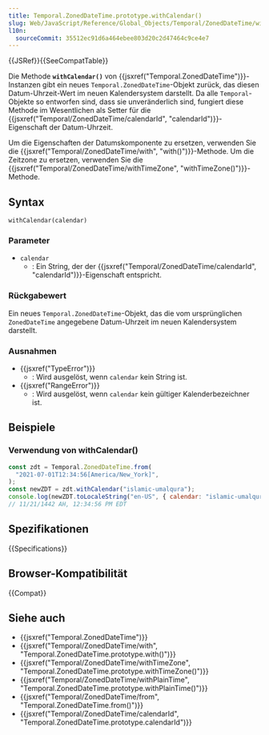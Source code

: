```yaml
---
title: Temporal.ZonedDateTime.prototype.withCalendar()
slug: Web/JavaScript/Reference/Global_Objects/Temporal/ZonedDateTime/withCalendar
l10n:
  sourceCommit: 35512ec91d6a464ebee803d20c2d47464c9ce4e7
---
```


{{JSRef}}{{SeeCompatTable}}

Die Methode **`withCalendar()`** von {{jsxref("Temporal.ZonedDateTime")}}-Instanzen gibt ein neues `Temporal.ZonedDateTime`-Objekt zurück, das diesen Datum-Uhrzeit-Wert im neuen Kalendersystem darstellt. Da alle `Temporal`-Objekte so entworfen sind, dass sie unveränderlich sind, fungiert diese Methode im Wesentlichen als Setter für die {{jsxref("Temporal/ZonedDateTime/calendarId", "calendarId")}}-Eigenschaft der Datum-Uhrzeit.

Um die Eigenschaften der Datumskomponente zu ersetzen, verwenden Sie die {{jsxref("Temporal/ZonedDateTime/with", "with()")}}-Methode. Um die Zeitzone zu ersetzen, verwenden Sie die {{jsxref("Temporal/ZonedDateTime/withTimeZone", "withTimeZone()")}}-Methode.

## Syntax

```js-nolint
withCalendar(calendar)
```

### Parameter

- `calendar`
  - : Ein String, der der {{jsxref("Temporal/ZonedDateTime/calendarId", "calendarId")}}-Eigenschaft entspricht.

### Rückgabewert

Ein neues `Temporal.ZonedDateTime`-Objekt, das die vom ursprünglichen `ZonedDateTime` angegebene Datum-Uhrzeit im neuen Kalendersystem darstellt.

### Ausnahmen

- {{jsxref("TypeError")}}
  - : Wird ausgelöst, wenn `calendar` kein String ist.
- {{jsxref("RangeError")}}
  - : Wird ausgelöst, wenn `calendar` kein gültiger Kalenderbezeichner ist.

## Beispiele

### Verwendung von withCalendar()

```js
const zdt = Temporal.ZonedDateTime.from(
  "2021-07-01T12:34:56[America/New_York]",
);
const newZDT = zdt.withCalendar("islamic-umalqura");
console.log(newZDT.toLocaleString("en-US", { calendar: "islamic-umalqura" }));
// 11/21/1442 AH, 12:34:56 PM EDT
```

## Spezifikationen

{{Specifications}}

## Browser-Kompatibilität

{{Compat}}

## Siehe auch

- {{jsxref("Temporal.ZonedDateTime")}}
- {{jsxref("Temporal/ZonedDateTime/with", "Temporal.ZonedDateTime.prototype.with()")}}
- {{jsxref("Temporal/ZonedDateTime/withTimeZone", "Temporal.ZonedDateTime.prototype.withTimeZone()")}}
- {{jsxref("Temporal/ZonedDateTime/withPlainTime", "Temporal.ZonedDateTime.prototype.withPlainTime()")}}
- {{jsxref("Temporal/ZonedDateTime/from", "Temporal.ZonedDateTime.from()")}}
- {{jsxref("Temporal/ZonedDateTime/calendarId", "Temporal.ZonedDateTime.prototype.calendarId")}}
